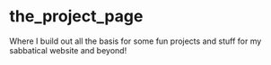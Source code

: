 # the_project_page
Where I build out all the basis for some fun projects and stuff for my sabbatical website and beyond!
